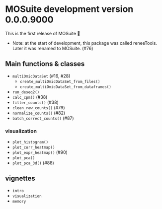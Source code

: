 # MOSuite development version 0.0.0.9000

This is the first release of MOSuite 🎉

- Note: at the start of development, this package was called reneeTools.
  Later it was renamed to MOSuite. (#76)

## Main functions & classes

- `multiOmicDataSet` (#16, #28)
  - `create_multiOmicDataSet_from_files()`
  - `create_multiOmicDataSet_from_dataframes()`
- `run_deseq2()`
- `calc_cpm()` (#38)
- `filter_counts()` (#38)
- `clean_raw_counts()` (#79)
- `normalize_counts()` (#82)
- `batch_correct_counts()` (#87)

### visualization

- `plot_histogram()`
- `plot_corr_heatmap()`
- `plot_expr_heatmap()` (#90)
- `plot_pca()`
- `plot_pca_3d()` (#88)

## vignettes

- `intro`
- `visualization`
- `memory`
